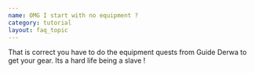 ```yaml
---
name: OMG I start with no equipment ?
category: tutorial
layout: faq_topic
---
```

That is correct you have to do the equipment quests from Guide Derwa to get your gear. Its a hard life being a slave !